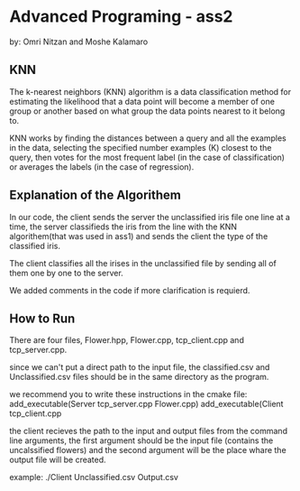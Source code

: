 # Advanced Programing - ass2
by: Omri Nitzan and Moshe Kalamaro


## KNN
The k-nearest neighbors (KNN) algorithm is a data classification method for estimating the likelihood that a data point will become a member of one group or another based on what group the data points nearest to it belong to.

KNN works by finding the distances between a query and all the examples in the data, selecting the specified number examples (K) closest to the query, then votes for the most frequent label (in the case of classification) or averages the labels (in the case of regression).

## Explanation of the Algorithem

In our code, the client sends the server the unclassified iris file one line at a time,
the server classifieds the iris from the line with the KNN algorithem(that was used in ass1) and sends the client the type of the classified iris.

The client classifies all the irises in the unclassified file by sending all of them one by one to the server.

We added comments in the code if more clarification is requierd.

## How to Run

There are four files, Flower.hpp, Flower.cpp, tcp_client.cpp and tcp_server.cpp.

since we can't put a direct path to the input file, the classified.csv and Unclassified.csv files should be in the same directory as the program.

we recommend you to write these instructions in the cmake file:
add_executable(Server tcp_server.cpp Flower.cpp)
add_executable(Client tcp_client.cpp
         
the client recieves the path to the input and output files from the command line arguments, the first argument should be the input file (contains the uncalssified flowers) and the second argument will be the place whare the output file will be created.

  example: ./Client Unclassified.csv Output.csv
 
